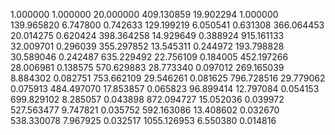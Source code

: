 1.000000	1.000000	20.000000
409.130859	19.902294	1.000000
139.965820	6.747800	0.742633
129.199219	6.050541	0.631308
366.064453	20.014275	0.620424
398.364258	14.929649	0.388924
915.161133	32.009701	0.296039
355.297852	13.545311	0.244972
193.798828	30.589046	0.242487
635.229492	22.756109	0.184005
452.197266	28.006981	0.138575
570.629883	28.773340	0.097012
269.165039	8.884302	0.082751
753.662109	29.546261	0.081625
796.728516	29.779062	0.075913
484.497070	17.853857	0.065823
96.899414	12.797084	0.054153
699.829102	8.285057	0.043898
872.094727	15.052036	0.039972
527.563477	9.747821	0.035752
592.163086	13.408602	0.032670
538.330078	7.967925	0.032517
1055.126953	6.550380	0.014816
